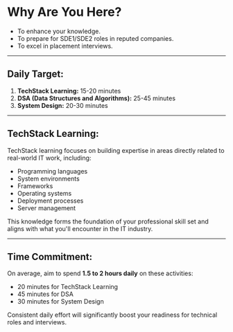 # Why Are You Here?
- To enhance your knowledge.
- To prepare for SDE1/SDE2 roles in reputed companies.
- To excel in placement interviews.

---

## Daily Target:
1. **TechStack Learning:** 15-20 minutes
2. **DSA (Data Structures and Algorithms):** 25-45 minutes
3. **System Design:** 20-30 minutes

---

## TechStack Learning:
TechStack learning focuses on building expertise in areas directly related to real-world IT work, including:
- Programming languages
- System environments
- Frameworks
- Operating systems
- Deployment processes
- Server management

This knowledge forms the foundation of your professional skill set and aligns with what you'll encounter in the IT industry.

---

## Time Commitment:
On average, aim to spend **1.5 to 2 hours daily** on these activities:
- 20 minutes for TechStack Learning
- 45 minutes for DSA
- 30 minutes for System Design

Consistent daily effort will significantly boost your readiness for technical roles and interviews.
